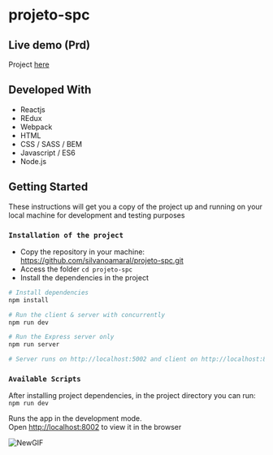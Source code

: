 # projeto-spc

## Live demo (Prd)

Project [here](https://projeto-spc.herokuapp.com/)

## Developed With

* Reactjs
* REdux
* Webpack
* HTML
* CSS / SASS / BEM
* Javascript / ES6
* Node.js

## Getting Started

These instructions will get you a copy of the project up and running on your local machine for development and testing purposes

### `Installation of the project`

* Copy the repository in your machine: https://github.com/silvanoamaral/projeto-spc.git
* Access the folder `cd projeto-spc`
* Install the dependencies in the project

```bash
# Install dependencies
npm install

# Run the client & server with concurrently
npm run dev

# Run the Express server only
npm run server

# Server runs on http://localhost:5002 and client on http://localhost:8002

```
### `Available Scripts`

After installing project dependencies, in the project directory you can run: `npm run dev`

Runs the app in the development mode.<br>
Open [http://localhost:8002](http://localhost:8002) to view it in the browser

![NewGIF](https://user-images.githubusercontent.com/24282267/71493622-e5ef0c00-281e-11ea-83ac-655d636a5029.gif)